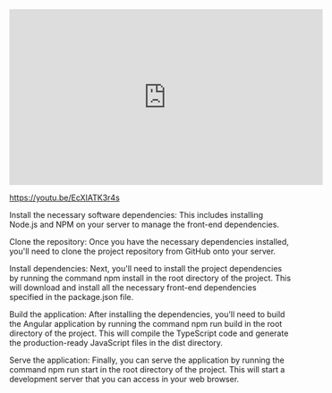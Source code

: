    <iframe width="560" height="315" 
src="https://youtu.be/EcXIATK3r4s"  
frameborder="0"  
allow="accelerometer; autoplay; encrypted-media; gyroscope; picture-in-picture"  
allowfullscreen></iframe> 



https://youtu.be/EcXIATK3r4s

Install the necessary software dependencies: This includes installing Node.js and NPM on your server to manage the front-end dependencies.

Clone the repository: Once you have the necessary dependencies installed, you'll need to clone the project repository from GitHub onto your server.

Install dependencies: Next, you'll need to install the project dependencies by running the command npm install in the root directory of the project. This will download and install all the necessary front-end dependencies specified in the package.json file.

Build the application: After installing the dependencies, you'll need to build the Angular application by running the command npm run build in the root directory of the project. This will compile the TypeScript code and generate the production-ready JavaScript files in the dist directory.

Serve the application: Finally, you can serve the application by running the command npm run start in the root directory of the project. This will start a development server that you can access in your web browser.
